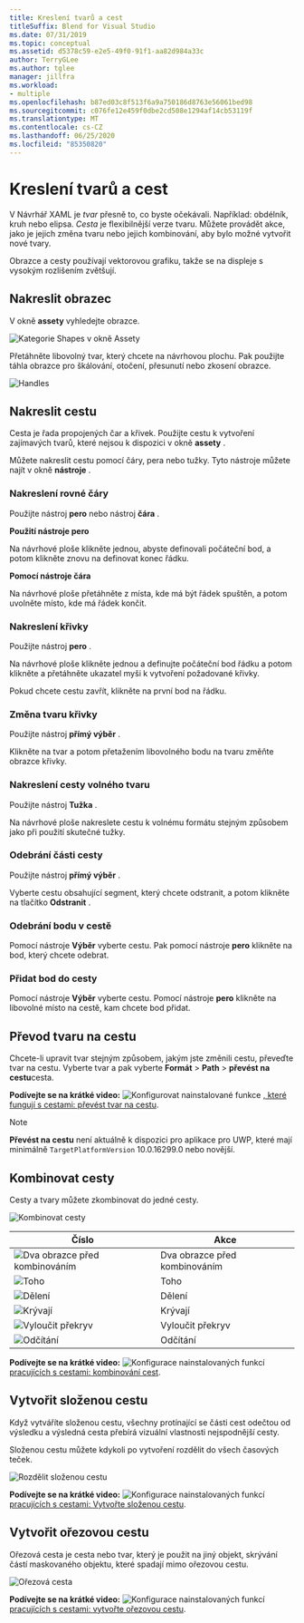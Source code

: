 ```yaml
---
title: Kreslení tvarů a cest
titleSuffix: Blend for Visual Studio
ms.date: 07/31/2019
ms.topic: conceptual
ms.assetid: d5378c59-e2e5-49f0-91f1-aa82d984a33c
author: TerryGLee
ms.author: tglee
manager: jillfra
ms.workload:
- multiple
ms.openlocfilehash: b87ed03c8f513f6a9a750186d8763e56061bed98
ms.sourcegitcommit: c076fe12e459f0dbe2cd508e1294af14cb53119f
ms.translationtype: MT
ms.contentlocale: cs-CZ
ms.lasthandoff: 06/25/2020
ms.locfileid: "85350820"
---
```

# <a name="draw-shapes-and-paths"></a>Kreslení tvarů a cest

V Návrhář XAML je *tvar* přesně to, co byste očekávali. Například: obdélník, kruh nebo elipsa. *Cesta* je flexibilnější verze tvaru. Můžete provádět akce, jako je jejich změna tvaru nebo jejich kombinování, aby bylo možné vytvořit nové tvary.

Obrazce a cesty používají vektorovou grafiku, takže se na displeje s vysokým rozlišením zvětšují.

## <a name="draw-a-shape"></a>Nakreslit obrazec

V okně **assety** vyhledejte obrazce.

![Kategorie Shapes v okně Assety](media/blend-shapes.png)

Přetáhněte libovolný tvar, který chcete na návrhovou plochu. Pak použijte táhla obrazce pro škálování, otočení, přesunutí nebo zkosení obrazce.

![Handles](../designers/media/84261e83-3091-4490-ab58-4218b188439e.png)

## <a name="draw-a-path"></a>Nakreslit cestu

Cesta je řada propojených čar a křivek. Použijte cestu k vytvoření zajímavých tvarů, které nejsou k dispozici v okně **assety** .

Můžete nakreslit cestu pomocí čáry, pera nebo tužky. Tyto nástroje můžete najít v okně **nástroje** .

### <a name="draw-a-straight-line"></a>Nakreslení rovné čáry

Použijte nástroj **pero** nebo nástroj **čára** .

**Použití nástroje pero**

Na návrhové ploše klikněte jednou, abyste definovali počáteční bod, a potom klikněte znovu na definovat konec řádku.

**Pomocí nástroje čára**

Na návrhové ploše přetáhněte z místa, kde má být řádek spuštěn, a potom uvolněte místo, kde má řádek končit.

### <a name="draw-a-curve"></a>Nakreslení křivky

Použijte nástroj **pero** .

Na návrhové ploše klikněte jednou a definujte počáteční bod řádku a potom klikněte a přetáhněte ukazatel myši k vytvoření požadované křivky.

Pokud chcete cestu zavřít, klikněte na první bod na řádku.

### <a name="change-the-shape-of-a-curve"></a>Změna tvaru křivky

Použijte nástroj **přímý výběr** .

Klikněte na tvar a potom přetažením libovolného bodu na tvaru změňte obrazce křivky.

### <a name="draw-a-free-form-path"></a>Nakreslení cesty volného tvaru

Použijte nástroj **Tužka** .

Na návrhové ploše nakreslete cestu k volnému formátu stejným způsobem jako při použití skutečné tužky.

### <a name="remove-part-of-a-path"></a>Odebrání části cesty

Použijte nástroj **přímý výběr** .

Vyberte cestu obsahující segment, který chcete odstranit, a potom klikněte na tlačítko **Odstranit** .

### <a name="remove-a-point-in-a-path"></a>Odebrání bodu v cestě

Pomocí nástroje **Výběr** vyberte cestu. Pak pomocí nástroje **pero** klikněte na bod, který chcete odebrat.

### <a name="add-a-point-to-a-path"></a>Přidat bod do cesty

Pomocí nástroje **Výběr** vyberte cestu. Pomocí nástroje **pero** klikněte na libovolné místo na cestě, kam chcete bod přidat.

## <a name="convert-a-shape-to-a-path"></a>Převod tvaru na cestu

Chcete-li upravit tvar stejným způsobem, jakým jste změnili cestu, převeďte tvar na cestu. Vyberte tvar a pak vyberte **Formát**  >  **Path**  >  **převést na cestu**cesta.

**Podívejte se na krátké video:** ![ Konfigurovat nainstalované funkce ](../designers/media/bldadminconsoleinitialconfigicon.png) [, které fungují s cestami: převést tvar na cestu](https://www.youtube.com/watch?v=Io5bC0-nH6Q#t=147).

> [!NOTE]
> **Převést na cestu** není aktuálně k dispozici pro aplikace pro UWP, které mají minimálně `TargetPlatformVersion` 10.0.16299.0 nebo novější.

## <a name="combine-paths"></a>Kombinovat cesty

Cesty a tvary můžete zkombinovat do jedné cesty.

![Kombinovat cesty](../designers/media/2df17a5d-a338-4ef4-96c5-dae51cc1ca8a.png)

|Číslo|Akce|
|-|-|
|![Dva obrazce před kombinováním](../designers/media/b1_1.png)|Dva obrazce před kombinováním|
|![Toho](../designers/media/b1_2.png)|Toho|
|![Dělení](../designers/media/b1_3.png)|Dělení|
|![Krývají](../designers/media/b1_4.png)|Krývají|
|![Vyloučit překryv](../designers/media/b1_5.png)|Vyloučit překryv|
|![Odčítání](../designers/media/b1_6.png)|Odčítání|

**Podívejte se na krátké video:** ![ Konfigurace nainstalovaných funkcí ](../designers/media/bldadminconsoleinitialconfigicon.png) [pracujících s cestami: kombinování cest](https://www.youtube.com/watch?v=Io5bC0-nH6Q#t=195).

## <a name="create-a-compound-path"></a>Vytvořit složenou cestu

Když vytváříte složenou cestu, všechny protínající se části cest odečtou od výsledku a výsledná cesta přebírá vizuální vlastnosti nejspodnější cesty.

Složenou cestu můžete kdykoli po vytvoření rozdělit do všech časových teček.

![Rozdělit složenou cestu](../designers/media/2157a8aa-d9a7-4de4-8de5-b10d28f08a84.png)

**Podívejte se na krátké video:** ![ Konfigurace nainstalovaných funkcí ](../designers/media/bldadminconsoleinitialconfigicon.png) [pracujících s cestami: Vytvořte složenou cestu](https://www.youtube.com/watch?v=Io5bC0-nH6Q).

## <a name="create-a-clipping-path"></a>Vytvořit ořezovou cestu

Ořezová cesta je cesta nebo tvar, který je použit na jiný objekt, skrývání částí maskovaného objektu, které spadají mimo ořezovou cestu.

![Ořezová cesta](../designers/media/22471e98-a841-4f39-a3ef-36090cf5a625.png)

**Podívejte se na krátké video:** ![ Konfigurace nainstalovaných funkcí ](../designers/media/bldadminconsoleinitialconfigicon.png) [pracujících s cestami: vytvořte ořezovou cestu](https://www.youtube.com/watch?v=Io5bC0-nH6Q#t=232).

